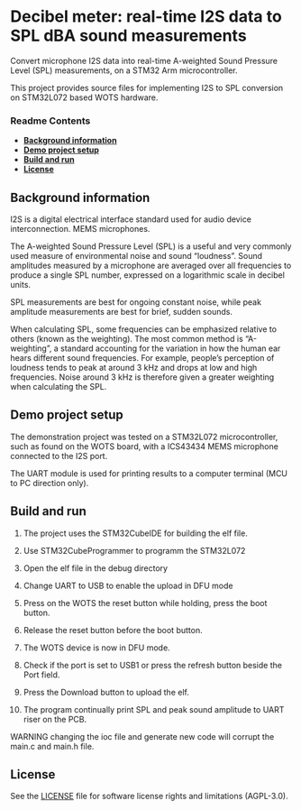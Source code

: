 # Decibel meter: real-time I2S data to SPL dBA sound measurements

Convert microphone I2S data into real-time A-weighted Sound Pressure Level (SPL) measurements, on a STM32 Arm microcontroller.

This project provides source files for implementing I2S to SPL conversion on STM32L072 based WOTS hardware. 

### Readme Contents

- **[Background information](#background-information)**<br>
- **[Demo project setup](#demo-project-setup)**<br>
- **[Build and run](#build-and-run)**<br>
- **[License](#license)**<br>


## Background information

I2S is a digital electrical interface standard used for audio device interconnection. MEMS microphones.

The A-weighted Sound Pressure Level (SPL) is a useful and very commonly used measure of environmental noise and sound “loudness”. Sound amplitudes measured by a microphone are averaged over all frequencies to produce a single SPL number, expressed on a logarithmic scale in decibel units.

SPL measurements are best for ongoing constant noise, while peak amplitude measurements are best for brief, sudden sounds.

When calculating SPL, some frequencies can be emphasized relative to others (known as the weighting). The most common method is “A-weighting”, a standard accounting for the variation in how the human ear hears different sound frequencies. For example, people’s perception of loudness tends to peak at around 3 kHz and drops at low and high frequencies. Noise around 3 kHz is therefore given a greater weighting when calculating the SPL. 


## Demo project setup

The demonstration project was tested on a STM32L072 microcontroller, such as found on the WOTS board, with a ICS43434 MEMS microphone connected to the I2S port.

The UART module is used for printing results to a computer terminal (MCU to PC direction only).


## Build and run

1. The project uses the STM32CubeIDE for building the elf file.

2. Use STM32CubeProgrammer to programm the STM32L072
   
3. Open the elf file in the debug directory

4. Change UART to USB to enable the upload in DFU mode

5. Press on the WOTS the reset button while holding, press the boot button.

6. Release the reset button before the boot button. 

7. The WOTS device is now in DFU mode. 

8. Check if the port is set to USB1 or press the refresh button beside the Port field.

9. Press the Download button to upload the elf.

10. The program continually print SPL and peak sound amplitude to UART riser on the PCB.


WARNING changing the ioc file and generate new code will corrupt the main.c and main.h file.


## License

See the [LICENSE](LICENSE) file for software license rights and limitations (AGPL-3.0).
